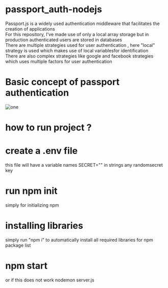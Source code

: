 # passport_auth-nodejs
Passport.js is a widely used authentication middleware that facilitates the creation of applications  
For this repository, I've made use of only a local array storage but in production authenticated users are stored in databases  
There are multiple strategies used for user authentication , here "local" strategy is used which makes use of local variablesfor identification  
There are also complex strategies like google and facebook strategies which uses multiple factors for user authentication  
# Basic concept of passport authentication  
![one](https://user-images.githubusercontent.com/72104547/166939455-d06ea7d6-5b26-4cc8-9047-34f60f70d0c1.png)  
# how to run project ?  
# create a .env file  
this file will have a variable names SECRET="" in strings any randomsecret key  
# run npm init  
simply for initializing npm  
# installing libraries  
simply run "npm i" to automatically install all required libraries for npm package list  
# npm start  
or if this does not work nodemon server.js
